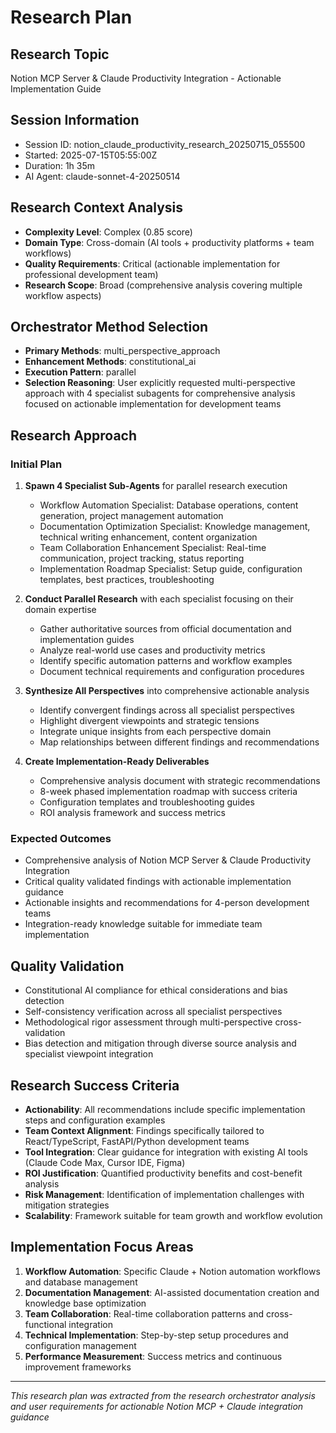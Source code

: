 # Research Plan

## Research Topic
Notion MCP Server & Claude Productivity Integration - Actionable Implementation Guide

## Session Information
- Session ID: notion_claude_productivity_research_20250715_055500
- Started: 2025-07-15T05:55:00Z
- Duration: 1h 35m
- AI Agent: claude-sonnet-4-20250514

## Research Context Analysis
- **Complexity Level**: Complex (0.85 score)
- **Domain Type**: Cross-domain (AI tools + productivity platforms + team workflows)
- **Quality Requirements**: Critical (actionable implementation for professional development team)
- **Research Scope**: Broad (comprehensive analysis covering multiple workflow aspects)

## Orchestrator Method Selection
- **Primary Methods**: multi_perspective_approach
- **Enhancement Methods**: constitutional_ai
- **Execution Pattern**: parallel
- **Selection Reasoning**: User explicitly requested multi-perspective approach with 4 specialist subagents for comprehensive analysis focused on actionable implementation for development teams

## Research Approach

### Initial Plan
1. **Spawn 4 Specialist Sub-Agents** for parallel research execution
   - Workflow Automation Specialist: Database operations, content generation, project management automation
   - Documentation Optimization Specialist: Knowledge management, technical writing enhancement, content organization
   - Team Collaboration Enhancement Specialist: Real-time communication, project tracking, status reporting
   - Implementation Roadmap Specialist: Setup guide, configuration templates, best practices, troubleshooting

2. **Conduct Parallel Research** with each specialist focusing on their domain expertise
   - Gather authoritative sources from official documentation and implementation guides
   - Analyze real-world use cases and productivity metrics
   - Identify specific automation patterns and workflow examples
   - Document technical requirements and configuration procedures

3. **Synthesize All Perspectives** into comprehensive actionable analysis
   - Identify convergent findings across all specialist perspectives
   - Highlight divergent viewpoints and strategic tensions
   - Integrate unique insights from each perspective domain
   - Map relationships between different findings and recommendations

4. **Create Implementation-Ready Deliverables**
   - Comprehensive analysis document with strategic recommendations
   - 8-week phased implementation roadmap with success criteria
   - Configuration templates and troubleshooting guides
   - ROI analysis framework and success metrics

### Expected Outcomes
- Comprehensive analysis of Notion MCP Server & Claude Productivity Integration
- Critical quality validated findings with actionable implementation guidance
- Actionable insights and recommendations for 4-person development teams
- Integration-ready knowledge suitable for immediate team implementation

## Quality Validation
- Constitutional AI compliance for ethical considerations and bias detection
- Self-consistency verification across all specialist perspectives
- Methodological rigor assessment through multi-perspective cross-validation
- Bias detection and mitigation through diverse source analysis and specialist viewpoint integration

## Research Success Criteria
- **Actionability**: All recommendations include specific implementation steps and configuration examples
- **Team Context Alignment**: Findings specifically tailored to React/TypeScript, FastAPI/Python development teams
- **Tool Integration**: Clear guidance for integration with existing AI tools (Claude Code Max, Cursor IDE, Figma)
- **ROI Justification**: Quantified productivity benefits and cost-benefit analysis
- **Risk Management**: Identification of implementation challenges with mitigation strategies
- **Scalability**: Framework suitable for team growth and workflow evolution

## Implementation Focus Areas
1. **Workflow Automation**: Specific Claude + Notion automation workflows and database management
2. **Documentation Management**: AI-assisted documentation creation and knowledge base optimization
3. **Team Collaboration**: Real-time collaboration patterns and cross-functional integration
4. **Technical Implementation**: Step-by-step setup procedures and configuration management
5. **Performance Measurement**: Success metrics and continuous improvement frameworks

---
*This research plan was extracted from the research orchestrator analysis and user requirements for actionable Notion MCP + Claude integration guidance*